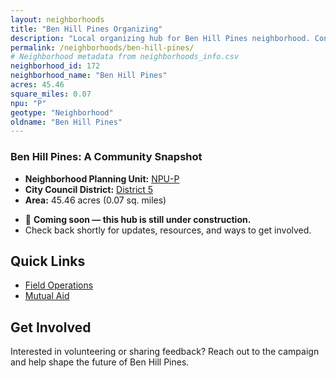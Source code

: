 ```yaml
---
layout: neighborhoods
title: "Ben Hill Pines Organizing"
description: "Local organizing hub for Ben Hill Pines neighborhood. Connect with field operations, mutual aid, and community organizing efforts."
permalink: /neighborhoods/ben-hill-pines/
# Neighborhood metadata from neighborhoods_info.csv
neighborhood_id: 172
neighborhood_name: "Ben Hill Pines"
acres: 45.46
square_miles: 0.07
npu: "P"
geotype: "Neighborhood"
oldname: "Ben Hill Pines"
---
```


### **Ben Hill Pines: A Community Snapshot**

  * **Neighborhood Planning Unit:** [NPU-P](https://www.atlantaga.gov/government/departments/city-planning/neighborhood-planning-units/neighborhood-and-npu-contacts)
  * **City Council District:** [District 5](https://citycouncil.atlantaga.gov/council-members)
  * **Area:** 45.46 acres (0.07 sq. miles)

- 🚧 **Coming soon — this hub is still under construction.**
- Check back shortly for updates, resources, and ways to get involved.

## Quick Links

- [Field Operations](./field-ops/)
- [Mutual Aid](./mutual-aid/)

## Get Involved

Interested in volunteering or sharing feedback? Reach out to the campaign and help shape the future of Ben Hill Pines.
